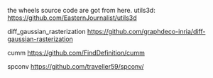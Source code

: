 the wheels source code are got from here.
utils3d:
https://github.com/EasternJournalist/utils3d

diff_gaussian_rasterization
https://github.com/graphdeco-inria/diff-gaussian-rasterization

cumm
https://github.com/FindDefinition/cumm

spconv
https://github.com/traveller59/spconv/
